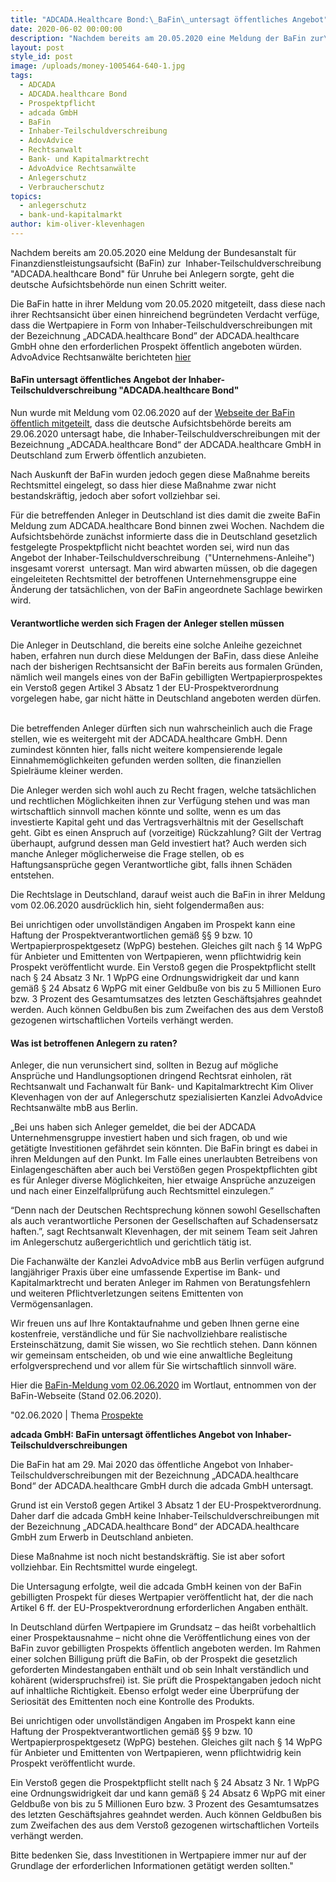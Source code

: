 ```yaml
---
title: "ADCADA.Healthcare Bond:\_BaFin\_untersagt öffentliches Angebot"
date: 2020-06-02 00:00:00
description: "Nachdem bereits am 20.05.2020 eine Meldung der BaFin zur\_\_Inhaber-Teilschuldverschreibung \"ADCADA.healthcare Bond\" erfolgte, geht die deutsche Aufsichtsbehörde nun einen Schritt weiter."
layout: post
style_id: post
image: /uploads/money-1005464-640-1.jpg
tags:
  - ADCADA
  - ADCADA.healthcare Bond
  - Prospektpflicht
  - adcada GmbH
  - BaFin
  - Inhaber-Teilschuldverschreibung
  - AdovAdvice
  - Rechtsanwalt
  - Bank- und Kapitalmarktrecht
  - AdvoAdvice Rechtsanwälte
  - Anlegerschutz
  - Verbraucherschutz
topics:
  - anlegerschutz
  - bank-und-kapitalmarkt
author: kim-oliver-klevenhagen
---
```


Nachdem bereits am 20.05.2020 eine Meldung der Bundesanstalt für Finanzdienstleistungsaufsicht (BaFin) zur &nbsp;Inhaber-Teilschuldverschreibung "ADCADA.healthcare Bond" für Unruhe bei Anlegern sorgte, geht die deutsche Aufsichtsbehörde nun einen Schritt weiter.

Die BaFin hatte in ihrer Meldung vom 20.05.2020 mitgeteilt, dass diese nach ihrer Rechtsansicht über einen hinreichend begründeten Verdacht verfüge, dass die Wertpapiere in Form von Inhaber-Teilschuldverschreibungen mit der Bezeichnung „ADCADA.healthcare Bond” der ADCADA.healthcare GmbH ohne den erforderlichen Prospekt öffentlich angeboten würden. AdvoAdvice Rechtsanwälte berichteten [hier](https://advoadvice.de/blog/adcada-unternehmensgruppe-erneute-bafin-meldung-k%C3%B6nnte-anleger-beunruhigen/)

#### **BaFin untersagt öffentliches Angebot der Inhaber-Teilschuldverschreibung "ADCADA.healthcare Bond"&nbsp;**

Nun wurde mit Meldung vom 02.06.2020 auf der [Webseite der BaFin öffentlich mitgeteilt](https://www.bafin.de/SharedDocs/Veroeffentlichungen/DE/Verbrauchermitteilung/weitere/2020/meldung_200602_adcada_gmbh.html), dass die deutsche Aufsichtsbehörde bereits am 29.06.2020 untersagt habe, die Inhaber-Teilschuldverschreibungen mit der Bezeichnung „ADCADA.healthcare Bond“ der ADCADA.healthcare GmbH in Deutschland zum Erwerb öffentlich anzubieten. &nbsp;

Nach Auskunft der BaFin wurden jedoch gegen diese Ma&szlig;nahme bereits Rechtsmittel eingelegt, so dass hier diese Ma&szlig;nahme zwar nicht bestandskräftig, jedoch aber sofort vollziehbar sei.&nbsp;

Für die betreffenden Anleger in Deutschland ist dies damit die zweite BaFin Meldung zum ADCADA.healthcare Bond binnen zwei Wochen. Nachdem die Aufsichtsbehörde zunächst informierte dass die in Deutschland gesetzlich festgelegte Prospektpflicht nicht beachtet worden sei, wird nun das Angebot der Inhaber-Teilschuldverschreibung&nbsp; ("Unternehmens-Anleihe") insgesamt vorerst&nbsp; untersagt. Man wird abwarten müssen, ob die dagegen eingeleiteten Rechtsmittel der betroffenen Unternehmensgruppe eine Änderung der tatsächlichen, von der BaFin angeordnete Sachlage bewirken wird.

#### Verantwortliche werden sich Fragen der Anleger stellen müssen&nbsp;

Die Anleger in Deutschland, die bereits eine solche Anleihe gezeichnet haben, erfahren nun durch diese Meldungen der BaFin, dass diese Anleihe nach der bisherigen Rechtsansicht der BaFin bereits aus formalen Gründen, nämlich weil mangels eines von der BaFin gebilligten Wertpapierprospektes ein Versto&szlig; gegen Artikel 3 Absatz 1 der EU-Prospektverordnung vorgelegen habe, gar nicht hätte in Deutschland angeboten werden dürfen. &nbsp;

Die betreffenden Anleger dürften sich nun wahrscheinlich auch die Frage stellen, wie es weitergeht mit der ADCADA.healthcare GmbH. Denn zumindest könnten hier, falls nicht weitere kompensierende legale Einnahmemöglichkeiten gefunden werden sollten, die finanziellen Spielräume kleiner werden.&nbsp;

Die Anleger werden sich wohl auch zu Recht fragen, welche tatsächlichen und rechtlichen Möglichkeiten ihnen zur Verfügung stehen und was man wirtschaftlich sinnvoll machen könnte und sollte, wenn es um das investierte Kapital geht und das Vertragsverhältnis mit der Gesellschaft geht. Gibt es einen Anspruch auf (vorzeitige) Rückzahlung? Gilt der Vertrag überhaupt, aufgrund dessen man Geld investiert hat? Auch werden sich manche Anleger möglicherweise die Frage stellen, ob es Haftungsansprüche gegen Verantwortliche gibt, falls ihnen Schäden entstehen.&nbsp;

Die Rechtslage in Deutschland, darauf weist auch die BaFin in ihrer Meldung vom 02.06.2020 ausdrücklich hin, sieht folgenderma&szlig;en aus:

Bei unrichtigen oder unvollständigen Angaben im Prospekt kann eine Haftung der Prospektverantwortlichen gemä&szlig; &sect;&sect; 9 bzw. 10 Wertpapierprospektgesetz (WpPG) bestehen. Gleiches gilt nach &sect; 14 WpPG für Anbieter und Emittenten von Wertpapieren, wenn pflichtwidrig kein Prospekt veröffentlicht wurde. Ein Versto&szlig; gegen die Prospektpflicht stellt nach &sect; 24 Absatz 3 Nr. 1&nbsp;WpPG eine Ordnungswidrigkeit dar und kann gemä&szlig; &sect; 24 Absatz 6 WpPG mit einer Geldbu&szlig;e von bis zu 5 Millionen Euro bzw. 3 Prozent des Gesamtumsatzes des letzten Geschäftsjahres geahndet werden. Auch können Geldbu&szlig;en bis zum Zweifachen des aus dem Versto&szlig; gezogenen wirtschaftlichen Vorteils verhängt werden.

#### Was ist betroffenen Anlegern zu raten?

Anleger, die nun verunsichert sind, sollten in Bezug auf mögliche Ansprüche und Handlungsoptionen dringend Rechtsrat einholen, rät Rechtsanwalt und Fachanwalt für Bank- und Kapitalmarktrecht Kim Oliver Klevenhagen von der auf Anlegerschutz spezialisierten Kanzlei AdvoAdvice Rechtsanwälte mbB aus Berlin.

„Bei uns haben sich Anleger gemeldet, die bei der ADCADA Unternehmensgruppe investiert haben und sich fragen, ob und wie getätigte Investitionen gefährdet sein könnten. Die BaFin bringt es dabei in ihren Meldungen auf den Punkt. Im Falle eines unerlaubten Betreibens von Einlagengeschäften aber auch bei Verstö&szlig;en gegen Prospektpflichten gibt es für Anleger diverse Möglichkeiten, hier etwaige Ansprüche anzuzeigen und nach einer Einzelfallprüfung auch Rechtsmittel einzulegen.”

“Denn nach der Deutschen Rechtsprechung können sowohl Gesellschaften als auch verantwortliche Personen der Gesellschaften auf Schadensersatz haften.”, sagt Rechtsanwalt Klevenhagen, der mit seinem Team seit Jahren im Anlegerschutz au&szlig;ergerichtlich und gerichtlich tätig ist.

Die Fachanwälte der Kanzlei AdvoAdvice mbB aus Berlin verfügen aufgrund langjähriger Praxis über eine umfassende Expertise im Bank- und Kapitalmarktrecht und beraten Anleger im Rahmen von Beratungsfehlern und weiteren Pflichtverletzungen seitens Emittenten von Vermögensanlagen.&nbsp;

Wir freuen uns auf Ihre Kontaktaufnahme und geben Ihnen gerne eine kostenfreie, verständliche und für Sie nachvollziehbare realistische Ersteinschätzung, damit Sie wissen, wo Sie rechtlich stehen. Dann können wir gemeinsam entscheiden, ob und wie eine anwaltliche Begleitung erfolgversprechend und vor allem für Sie wirtschaftlich sinnvoll wäre.

Hier die [BaFin-Meldung vom 02.06.2020](https://www.bafin.de/SharedDocs/Veroeffentlichungen/DE/Verbrauchermitteilung/weitere/2020/meldung_200602_adcada_gmbh.html) im Wortlaut, entnommen von der BaFin-Webseite (Stand 02.06.2020).

"02.06.2020 \| Thema&nbsp;[Prospekte](https://www.bafin.de/SiteGlobals/Forms/Suche/Servicesuche_Formular.html?cl2Categories_Thema=Prospekte)

**adcada GmbH: BaFin untersagt öffentliches Angebot von Inhaber-Teilschuldverschreibungen**

Die BaFin hat am 29. Mai 2020 das öffentliche Angebot von Inhaber-Teilschuldverschreibungen mit der Bezeichnung „ADCADA.healthcare Bond“ der ADCADA.healthcare GmbH durch die adcada GmbH untersagt.

Grund ist ein Versto&szlig; gegen Artikel 3 Absatz 1 der EU-Prospektverordnung. Daher darf die adcada GmbH keine Inhaber-Teilschuldverschreibungen mit der Bezeichnung „ADCADA.healthcare Bond“ der ADCADA.healthcare GmbH zum Erwerb in Deutschland anbieten.

Diese Ma&szlig;nahme ist noch nicht bestandskräftig. Sie ist aber sofort vollziehbar. Ein Rechtsmittel wurde eingelegt.

Die Untersagung erfolgte, weil die adcada GmbH keinen von der BaFin gebilligten Prospekt für dieses Wertpapier veröffentlicht hat, der die nach Artikel 6 ff. der EU-Prospektverordnung erforderlichen Angaben enthält.

In Deutschland dürfen Wertpapiere im Grundsatz – das hei&szlig;t vorbehaltlich einer Prospektausnahme – nicht ohne die Veröffentlichung eines von der BaFin zuvor gebilligten Prospekts öffentlich angeboten werden. Im Rahmen einer solchen Billigung prüft die BaFin, ob der Prospekt die gesetzlich geforderten Mindestangaben enthält und ob sein Inhalt verständlich und kohärent (widerspruchsfrei) ist. Sie prüft die Prospektangaben jedoch nicht auf inhaltliche Richtigkeit. Ebenso erfolgt weder eine Überprüfung der Seriosität des Emittenten noch eine Kontrolle des Produkts.

Bei unrichtigen oder unvollständigen Angaben im Prospekt kann eine Haftung der Prospektverantwortlichen gemä&szlig; &sect;&sect; 9 bzw. 10 Wertpapierprospektgesetz (WpPG) bestehen. Gleiches gilt nach &sect; 14 WpPG für Anbieter und Emittenten von Wertpapieren, wenn pflichtwidrig kein Prospekt veröffentlicht wurde.

Ein Versto&szlig; gegen die Prospektpflicht stellt nach &sect; 24 Absatz 3 Nr. 1&nbsp;WpPG eine Ordnungswidrigkeit dar und kann gemä&szlig; &sect; 24 Absatz 6 WpPG mit einer Geldbu&szlig;e von bis zu 5 Millionen Euro bzw. 3 Prozent des Gesamtumsatzes des letzten Geschäftsjahres geahndet werden. Auch können Geldbu&szlig;en bis zum Zweifachen des aus dem Versto&szlig; gezogenen wirtschaftlichen Vorteils verhängt werden.

Bitte bedenken Sie, dass Investitionen in Wertpapiere immer nur auf der Grundlage der erforderlichen Informationen getätigt werden sollten."

&nbsp;